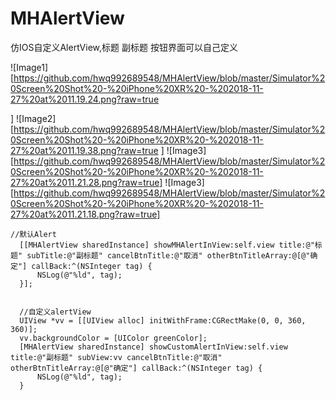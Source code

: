 # MHAlertView
仿IOS自定义AlertView,标题 副标题 按钮界面可以自己定义

![Image1][https://github.com/hwq992689548/MHAlertView/blob/master/Simulator%20Screen%20Shot%20-%20iPhone%20XR%20-%202018-11-27%20at%2011.19.24.png?raw=true

]
![Image2][https://github.com/hwq992689548/MHAlertView/blob/master/Simulator%20Screen%20Shot%20-%20iPhone%20XR%20-%202018-11-27%20at%2011.19.38.png?raw=true
]
![Image3][https://github.com/hwq992689548/MHAlertView/blob/master/Simulator%20Screen%20Shot%20-%20iPhone%20XR%20-%202018-11-27%20at%2011.21.28.png?raw=true]
![Image3][https://github.com/hwq992689548/MHAlertView/blob/master/Simulator%20Screen%20Shot%20-%20iPhone%20XR%20-%202018-11-27%20at%2011.21.18.png?raw=true]




    //默认Alert
      [[MHAlertView sharedInstance] showMHAlertInView:self.view title:@"标题" subTitle:@"副标题" cancelBtnTitle:@"取消" otherBtnTitleArray:@[@"确定"] callBack:^(NSInteger tag) {
          NSLog(@"%ld", tag);
      }];
    
    
      //自定义alertView
      UIView *vv = [[UIView alloc] initWithFrame:CGRectMake(0, 0, 360, 360)];
      vv.backgroundColor = [UIColor greenColor];
      [MHAlertView sharedInstance] showCustomAlertInView:self.view title:@"副标题" subView:vv cancelBtnTitle:@"取消" otherBtnTitleArray:@[@"确定"] callBack:^(NSInteger tag) {
          NSLog(@"%ld", tag);
      }
